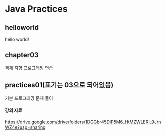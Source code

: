 # Java Practices

## helloworld
hello world!

## chapter03
객체 지향 프로그래밍 연습

## practices01(표기는 03으로 되어있음)
기본 프로그래밍 문제 풀이

#### 강의 자료
https://drive.google.com/drive/folders/1DGGbr45DiP5M6_HtMZWLERI_9JrnWZ4e?usp=sharing
